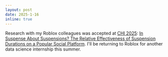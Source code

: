 ```yaml
---
layout: post
date: 2025-1-16
inline: true
---
```


Research with my Roblox colleagues was accepted at [CHI 2025](https://chi2025.acm.org/): [In Suspense About Suspensions? The Relative Effectiveness of Suspension Durations on a Popular Social Platform](/assets/pdf/suspense-about-suspensions.pdf). I'll be returning to Roblox for another data science internship this summer. 

